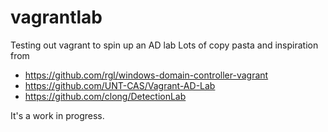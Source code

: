 # vagrantlab
Testing out vagrant to spin up an AD lab
Lots of copy pasta and inspiration from 
* https://github.com/rgl/windows-domain-controller-vagrant
* https://github.com/UNT-CAS/Vagrant-AD-Lab
* https://github.com/clong/DetectionLab

It's a work in progress. 

